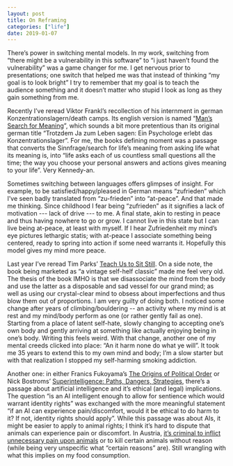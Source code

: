 ```yaml
---
layout: post
title: On Reframing
categories: ["life"]
date: 2019-01-07
---
```

There’s power in switching mental models. In my work, switching from “there might be a vulnerability in this software” to “i just haven’t found the vulnerability” was a game changer for me. I get nervous prior to presentations; one switch that helped me was that instead of thinking “my goal is to look bright” I try to remember that my goal is to teach the audience something and it doesn’t matter who stupid I look as long as they gain something from me.

Recently I’ve reread Viktor Frankl’s recollection of his internment in german Konzentrationslagern/death camps. Its english version is named “[Man’s Search for Meaning](https://amzn.to/2Qbnge4)”, which sounds a bit more pretentious than its original german title “Trotzdem Ja zum Leben sagen: Ein Psychologe erlebt das Konzentrationslager”. For me, the books defining moment was a passage that converts the Sinnfrage/search for life’s meaning from asking life what its meaning is, into “life asks each of us countless small questions all the time; the way you choose your personal answers and actions gives meaning to your life”. Very Kennedy-an.

Sometimes switching between languages offers glimpses of insight. For example, to be satisfied/happy/pleased in German means “zufrieden” which I’ve seen badly translated from “zu-frieden” into “at-peace”. And that made me thinking. Since childhood I fear being “zufrieden” as it signifies a lack of motivation --- lack of drive --- to me. A final state, akin to resting in peace and thus having nowhere to go or grow. I cannot live in this state but I can live being at-peace, at least with myself. If I hear Zufriedenheit my mind’s eye pictures lethargic statis; with at-peace I associate something being centered, ready to spring into action if some need warrants it. Hopefully this model gives my mind more peace.

Last year I’ve reread Tim Parks’ [Teach Us to Sit Still](https://amzn.to/2LQO4Sf). On a side note, the book being marketed as “a vintage self-helf classic” made me feel very old. The thesis of the book IMHO is that we disassociate the mind from the body and use the latter as a disposable and sad vessel for our grand mind; as well as using our crystal-clear mind to obsess about imperfections and thus blow them out of proportions. I am very guilty of doing both. I noticed some change after years of climbing/bouldering -- an activity where my mind is at rest and my mind/body perform as one (or rather gently fail as one). Starting from a place of latent self-hate, slowly changing to accepting one’s own body and gently arriving at something like actually enjoying being in one’s body. Writing this feels weird. With that change, another one of my mental creeds clicked into place: “An it harm none do what ye will”. It took me 35 years to extend this to my own mind and body; I’m a slow starter but with that realization I stopped my self-harming smoking addiction.

Another one: in either Franics Fukoyama’s [The Origins of Political Order](https://amzn.to/2YJq31p) or Nick Bostroms’ [Superintelligence: Paths, Dangers, Strategies](https://amzn.to/2VMM967), there’s a passage about artificial intelligence and it’s ethical (and legal) implications. The question “is an AI intelligent enough to allow for sentience which would warrant identity rights” was exchanged with the more meaningful statement “if an AI can experience pain/discomfort, would it be ethical to do harm to it? If not, identity rights should apply”. While this passage was about AIs, it might be easier to apply to animal rights; I think it’s hard to dispute that animals can experience pain or discomfort. In Austria, [it’s criminal to inflict unnecessary pain upon animals](https://www.jusline.at/gesetz/stgb/paragraf/222) or to kill certain animals without reason (while being very unspecific what “certain reasons” are). Still wrangling with what this implies on my food consumption.

